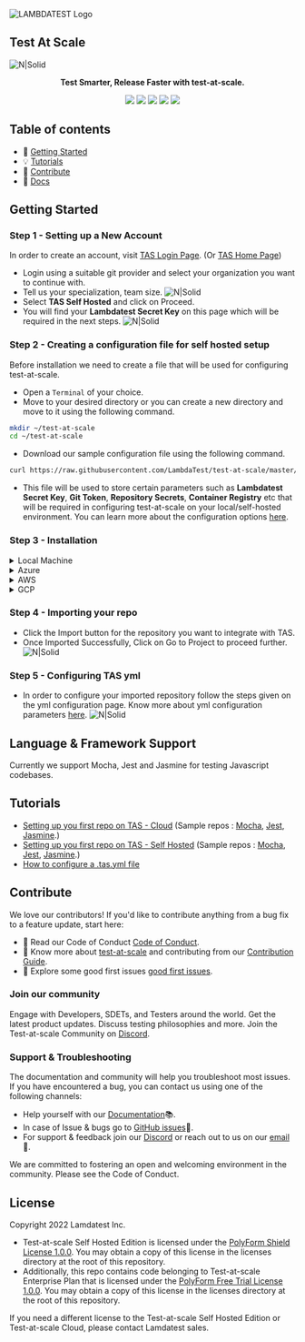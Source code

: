 ![LAMBDATEST Logo](http://labs.lambdatest.com/images/fills-copy.svg)

## Test At Scale

![N|Solid](https://www.lambdatest.com/resources/images/TAS_banner.png)

<p align="center">
  <b>Test Smarter, Release Faster with test-at-scale.</b>
</p>

<p align="center">
  <a href="https://github.com/LambdaTest/test-at-scale/tree/master/licenses"><img src="https://img.shields.io/badge/license-PolyForm--Shield--1.0.0-lightgrey"></img></a>
  <a><img src="https://github.com/lambdatest/test-at-scale/actions/workflows/main.yml/badge.svg"></img></a>
  <a><img src="https://github.com/lambdatest/test-at-scale/actions/workflows/golangci-lint.yml/badge.svg"></img></a>
  <a><img src="https://github.com/lambdatest/test-at-scale/actions/workflows/stale.yml/badge.svg"></img></a>
  <a href="https://discord.gg/Wyf8srhf6K"><img src="https://img.shields.io/badge/Discord-5865F2"></img></a>

</p>

## Table of contents 
- 🚀 [Getting Started](#getting-started)
- 💡 [Tutorials](#tutorials)
- 💖 [Contribute](#contribute)
- 📖 [Docs](https://www.lambdatest.com/support/docs/tas-overview)

## Getting Started

### Step 1 - Setting up a New Account
In order to create an account, visit [TAS Login Page](https://tas.lambdatest.com/login/). (Or [TAS Home Page](https://tas.lambdatest.com/))
- Login using a suitable git provider and select your organization you want to continue with.
- Tell us your specialization, team size. 
  ![N|Solid](https://www.lambdatest.com/support/assets/images/signup_gi-c46290845329881e7893705add21d7cd.gif)
- Select **TAS Self Hosted** and click on Proceed.
- You will find your **Lambdatest Secret Key** on this page which will be required in the next steps.
  ![N|Solid](https://www.lambdatest.com/support/assets/images/synapse-b3e8b6b475967d82bbee0d56339daf5a.gif)

### Step 2 - Creating a configuration file for self hosted setup

Before installation we need to create a file that will be used for configuring test-at-scale.

- Open a `Terminal` of your choice.
- Move to your desired directory or you can create a new directory and move to it using the following command.

```bash
mkdir ~/test-at-scale
cd ~/test-at-scale
```

- Download our sample configuration file using the following command.

```bash
curl https://raw.githubusercontent.com/LambdaTest/test-at-scale/master/.sample.synapse.json -o .synapse.json
```

- This file will be used to store certain parameters such as **Lambdatest Secret Key**, **Git Token**, **Repository Secrets**, **Container Registry** etc that will be required in configuring test-at-scale on your local/self-hosted environment. You can learn more about the configuration options [here](https://www.lambdatest.com/support/docs/tas-self-hosted-configuration#parameters).


### Step 3 - Installation

<details>
<summary>Local Machine</summary>

### Prerequisites
- [Docker](https://docs.docker.com/get-docker/)
- [Docker-Compose](https://docs.docker.com/compose/install/) (Recommended)
- **Minimum System Requirement**
  - CPU: 2 cores
  - RAM: 4 GB

### Docker Compose
- Create a configuration file using [these steps](https://www.lambdatest.com/support/docs/tas-self-hosted-installation#step-2--creating-a-configuration-file).
- Download and run the docker compose file using the following command.
```bash
curl -L https://raw.githubusercontent.com/LambdaTest/test-at-scale/master/docker-compose.yml -o docker-compose.yml
docker-compose up -d
```

> **NOTE:** This docker-compose file will pull the latest version of synapse.

### Without Docker Compose
To get up and running quickly, you can use the following instructions to setup Test at Scale on Self hosted environment without docker-compose.


- Create a configuration file using [these steps](https://www.lambdatest.com/support/docs/tas-self-hosted-installation/#step-2--creating-a-configuration-file).
- Execute the following command to run Test at Scale docker container

```bash
docker network create --internal test-at-scale
docker run —name synapse —-restart always \
    -v /var/run/docker.sock:/var/run/docker.sock \
    -v /tmp/synapse:/tmp/synapse \
    -v .synapse.json:/home/synapse/.synapse.json \
    -v /etc/machine-id:/etc/machine-id \
    --network=test-at-scale \
    lambdatest/synapse:latest
```
> **WARNING:** We strongly recommend to use docker-compose while Test at Scale on Self hosted environment.

</details>

<details>
<summary>Azure</summary>

Setup on [Azure](https://www.lambdatest.com/support/docs/tas-self-hosted-installation#azure)

</details>

<details>
<summary>AWS</summary>
  
Setup on [AWS](https://www.lambdatest.com/support/docs/tas-self-hosted-installation#aws)

</details>

<details>
<summary>GCP</summary>
  
Setup on [GCP](https://www.lambdatest.com/support/docs/tas-self-hosted-installation#gcp)

</details>

### Step 4 - Importing your repo
- Click the Import button for the repository you want to integrate with TAS.
- Once Imported Successfully, Click on Go to Project to proceed further.
![N|Solid](https://www.lambdatest.com/support/assets/images/import-postmerge-b6f7146b6b43d5f8876ec9bb73a478a1.gif)

### Step 5 - Configuring TAS yml
- In order to configure your imported repository follow the steps given on the yml configuration page. Know more about yml configuration parameters [here](https://www.lambdatest.com/support/docs/tas-configuring-tas-yml).
![N|Solid](https://www.lambdatest.com/support/assets/images/yml-download-375c25fabbe3fe533782b94adecd2f95.gif)

## **Language & Framework Support** 
Currently we support Mocha, Jest and Jasmine for testing Javascript codebases.

## **Tutorials**
- [Setting up you first repo on TAS - Cloud](https://www.lambdatest.com/support/docs/tas-getting-started-integrating-your-first-repo/) (Sample repos : [Mocha](https://github.com/LambdaTest/mocha-demos), [Jest](https://github.com/LambdaTest/jest-demos), [Jasmine](https://github.com/LambdaTest/jasmine-node-js-example).)
- [Setting up you first repo on TAS - Self Hosted](https://www.lambdatest.com/support/docs/tas-self-hosted-installation) (Sample repos : [Mocha](https://github.com/LambdaTest/mocha-demos), [Jest](https://github.com/LambdaTest/jest-demos), [Jasmine](https://github.com/LambdaTest/jasmine-node-js-example).)
- [How to configure a .tas.yml file](https://www.lambdatest.com/support/docs/tas-configuring-tas-yml)

## **Contribute**
We love our contributors! If you'd like to contribute anything from a bug fix to a feature update, start here:

- 📕 Read our Code of Conduct [Code of Conduct](/.github/CODE_OF_CONDUCT.md).
- 📖 Know more about [test-at-scale](/.github/CONTRIBUTING.md#repo-overview) and contributing from our [Contribution Guide](/.github/CONTRIBUTING.md).
- 👾 Explore some good first issues [good first issues](https://github.com/LambdaTest/test-at-scale/issues?q=is%3Aopen+is%3Aissue+label%3A%22good+first+issue%22).

### **Join our community**
Engage with Developers, SDETs, and Testers around the world. Get the latest product updates. Discuss testing philosophies and more. Join the Test-at-scale Community on [Discord](https://discord.gg/Wyf8srhf6K).

### **Support & Troubleshooting** 
The documentation and community will help you troubleshoot most issues. If you have encountered a bug, you can contact us using one of the following channels:
- Help yourself with our [Documentation](https://www.lambdatest.com/support/docs/tas-overview)📚.
- In case of Issue & bugs go to [GitHub issues](https://github.com/LambdaTest/test-at-scale/issues)🐛.
- For support & feedback join our [Discord](https://discord.gg/Wyf8srhf6K) or reach out to us on our [email](mailto:hello.tas@lambdatest.com)💬. 

We are committed to fostering an open and welcoming environment in the community. Please see the Code of Conduct.

## **License**

Copyright 2022 Lamdatest Inc.
 
- Test-at-scale Self Hosted Edition is licensed under the [PolyForm Shield License 1.0.0](https://github.com/LambdaTest/test-at-scale/blob/anmolg-LT-Docs/licenses/PolyForm-Shield-1.0.0.txt). You may obtain a copy of this license in the licenses directory at the root of this repository.
- Additionally, this repo contains code belonging to Test-at-scale Enterprise Plan that is licensed under the [PolyForm Free Trial License 1.0.0](https://github.com/LambdaTest/test-at-scale/blob/anmolg-LT-Docs/licenses/PolyForm-Free-Trial-1.0.0.txt). You may obtain a copy of this license in the licenses directory at the root of this repository.

If you need a different license to the Test-at-scale Self Hosted Edition or Test-at-scale Cloud, please contact Lamdatest sales.
